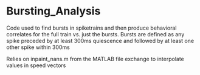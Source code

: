 # Bursting_Analysis
Code used to find bursts in spiketrains and then produce behavioral correlates for the full train vs. just the bursts. Bursts are defined as any spike preceded by at least 300ms quiescence and followed by at least one other spike within 300ms

Relies on inpaint_nans.m from the MATLAB file exchange to interpolate values in speed vectors
